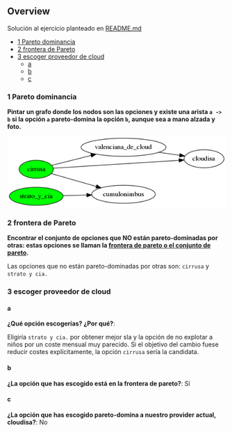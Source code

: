 ## Overview

Solución al ejercicio planteado en [README.md](README.md)

* [1 Pareto dominancia](#1-pareto-dominancia)
* [2 frontera de Pareto](#2-frontera-de-pareto)
* [3 escoger proveedor de cloud](#3-escoger-proveedor-de-cloud)
    * [a](#a)
    * [b](#b)
    * [c](#c)


### 1 Pareto dominancia

**Pintar un grafo donde los nodos son las opciones y existe una arista `a -> b` si la opción `a` pareto-domina la opción `b`, aunque sea a mano alzada y foto.**

![pareto_efficiency_graph](pareto_efficiency_graph.gv.png)

### 2 frontera de Pareto

**Encontrar el conjunto de opciones que NO están pareto-dominadas por otras: estas opciones se llaman la [frontera de pareto o el conjunto de pareto](https://en.wikipedia.org/wiki/Pareto_efficiency#Pareto_frontier).**

Las opciones que no están pareto-dominadas por otras son: `cirrusa` y `strato y cia.`

### 3 escoger proveedor de cloud

#### a

**¿Qué opción escogerías? ¿Por qué?**:

Eligiría `strato y cia.` por obtener mejor sla y la opción de no explotar a niños por un coste mensual muy parecido. Si el objetivo del cambio fuese reducir costes explícitamente, la opción `cirrusa` sería la candidata.

#### b

**¿La opción que has escogido está en la frontera de pareto?**: Sí

#### c

**¿La opción que has escogido pareto-domina a nuestro provider actual, cloudisa?**: No
